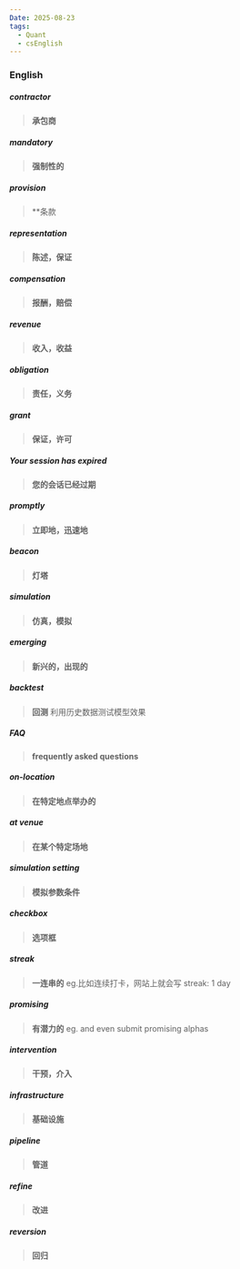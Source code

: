 ```yaml
---
Date: 2025-08-23
tags:
  - Quant
  - csEnglish
---
```


### English

##### contractor
>**承包商**

##### mandatory
>**强制性的**

##### provision
>**条款

##### representation
>**陈述，保证**

##### compensation
>**报酬，赔偿**

##### revenue
>**收入，收益**

##### obligation
>**责任，义务**

##### grant
>**保证，许可**

##### Your session has expired
>**您的会话已经过期**

##### promptly
>**立即地，迅速地**

##### beacon
>**灯塔**

##### simulation
>**仿真，模拟**

##### emerging
>**新兴的，出现的**

##### backtest
>**回测**
>利用历史数据测试模型效果

##### FAQ
>**frequently asked questions**

##### on-location
>**在特定地点举办的**

##### at venue
>**在某个特定场地**

##### simulation setting
>**模拟参数条件**

##### checkbox
>**选项框**

##### streak
>**一连串的**
>eg.比如连续打卡，网站上就会写 streak: 1 day

##### promising
>**有潜力的**
>eg. and even submit promising alphas

##### intervention
>**干预，介入**

##### infrastructure
>**基础设施**

##### pipeline
>**管道**

##### refine
>**改进**

##### reversion
>**回归**